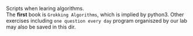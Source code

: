 Scripts when learing algorithms.  
The **first** book is `Grokking Algorithms`, which is implied by python3. Other exercises including `one question every day` program 
organiszed by our lab may also be saved in this dir.
